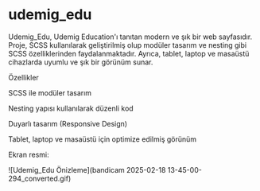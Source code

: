 # udemig_edu
Udemig_Edu, Udemig Education'ı tanıtan modern ve şık bir web sayfasıdır. Proje, SCSS kullanılarak geliştirilmiş olup modüler tasarım ve nesting gibi SCSS özelliklerinden faydalanmaktadır. Ayrıca, tablet, laptop ve masaüstü cihazlarda uyumlu ve şık bir görünüm sunar.

Özellikler

SCSS ile modüler tasarım

Nesting yapısı kullanılarak düzenli kod

Duyarlı tasarım (Responsive Design)

Tablet, laptop ve masaüstü için optimize edilmiş görünüm

Ekran resmi:

![Udemig_Edu Önizleme](bandicam 2025-02-18 13-45-00-294_converted.gif)
